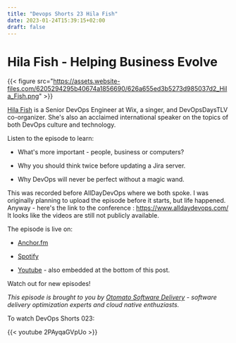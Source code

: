 ```yaml
---
title: "Devops Shorts 23 Hila Fish"
date: 2023-01-24T15:39:15+02:00
draft: false
---
```




# Hila Fish - Helping Business Evolve

{{< figure src="https://assets.website-files.com/6205294295b40674a1856690/626a655ed3b5273d985037d2_Hila_Fish.png" >}}


[Hila Fish](https://www.linkedin.com/in/hila-fish/) is a Senior DevOps Engineer at Wix, a singer, and DevOpsDaysTLV co-organizer. She's also an acclaimed international speaker on the topics of both DevOps culture and technology. 


Listen to the episode to learn:

- What's more important - people, business or computers?

- Why you should think twice before updating a Jira server.

- Why DevOps will never be perfect without a magic wand.


This was recorded before AllDayDevOps where we both spoke.
I was originally planning to upload the episode before it starts, but life happened.
Anyway - here's the link to the conference : https://www.alldaydevops.com/
It looks like the videos are still not publicly available.

The episode is live on:

- [Anchor.fm](https://spotifyanchor-web.app.link/e/4kUB08KQQwb)

- [Spotify](https://open.spotify.com/episode/6py0QHDXBzC419QiTQKRKU?si=dylxI4SAQ7GldTB_Rh-Oxg)

- [Youtube](https://youtu.be/2PAyqaGVpUo) - also embedded at the bottom of this post.

Watch out for new episodes!

_This episode is brought to you by [Otomato Software Delivery](https://otomato.io) - software delivery optimization experts and cloud native enthuziasts._


To watch DevOps Shorts 023:

{{< youtube 2PAyqaGVpUo >}}


